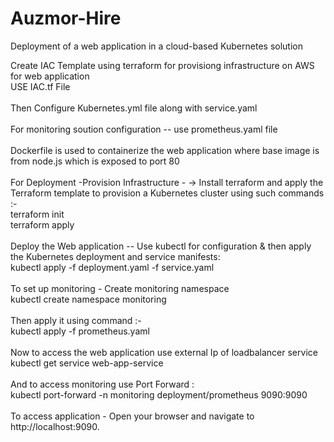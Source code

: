 # Auzmor-Hire
Deployment of a web application in a cloud-based Kubernetes solution

Create IAC Template using terraform for provisiong infrastructure on AWS for web application  <br>
USE IAC.tf File <br>
<br>Then Configure Kubernetes.yml file along with service.yaml  <br>
<br>For monitoring soution configuration  -- use prometheus.yaml file <br>
<br>Dockerfile is used to containerize the web application where base image is from node.js which is exposed to port 80 <br>
<br>For Deployment -Provision Infrastructure - -> Install terraform and apply the Terraform template to provision a Kubernetes cluster using such commands :- <br>
     terraform init <br>
     terraform apply <br>
<br>Deploy the Web application -- Use kubectl for configuration & then apply the Kubernetes deployment and service manifests: <br>
     kubectl apply -f deployment.yaml -f service.yaml  <br>
  <br>To set up monitoring - Create monitoring namespace <br>
     kubectl create namespace monitoring  <br>
  <br>Then apply it using command :- <br>
     kubectl apply -f prometheus.yaml  <br>
  <br>Now to access the web application use external Ip of loadbalancer service <br>
     kubectl get service web-app-service  <br>
  <br>And to access monitoring use Port Forward : <br>
     kubectl port-forward -n monitoring deployment/prometheus 9090:9090  <br>
  <br>To access application - Open your browser and navigate to http://localhost:9090. <br>
